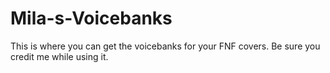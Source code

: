 # Mila-s-Voicebanks
This is where you can get the voicebanks for your FNF covers. Be sure you credit me while using it.
